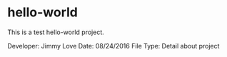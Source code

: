# hello-world
This is a test hello-world project.

Developer: Jimmy Love
Date:      08/24/2016
File Type: Detail about project
